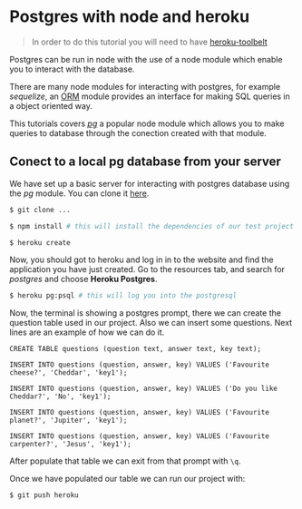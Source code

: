 # Postgres with node and heroku

> In order to do this tutorial you will need to have
> [heroku-toolbelt](https://toolbelt.heroku.com/)

Postgres can be run in node with the use of a node module which enable
you to interact with the database.

There are many node modules for interacting with postgres, for example
*sequelize*, an
[ORM](https://en.wikipedia.org/wiki/Object-relational_mapping) module
provides an interface for making SQL queries in a object oriented way.

This tutorials covers *[pg](https://www.npmjs.com/package/pg)* a popular
node module which allows you to make queries to database through the
conection created with that module.

## Conect to a local pg database from your server

We have set up a basic server for interacting with postgres database
using the *pg* module. You can clone it
[here](https://github.com/FAC8/pg-node-demo).

```bash
$ git clone ...

$ npm install # this will install the dependencies of our test project
```

```bash
$ heroku create
```

Now, you should got to heroku and log in in to the website and find the
application you have just created. Go to the resources tab, and search
for *postgres* and choose **Heroku Postgres**.

```bash
$ heroku pg:psql # this will log you into the postgresql
```

Now, the terminal is showing a postgres prompt, there we can create
the question table used in our project. Also we can insert some questions.
Next lines are an example of how we can do it.

```
CREATE TABLE questions (question text, answer text, key text);

INSERT INTO questions (question, answer, key) VALUES ('Favourite cheese?', 'Cheddar', 'key1');

INSERT INTO questions (question, answer, key) VALUES ('Do you like Cheddar?', 'No', 'key1');

INSERT INTO questions (question, answer, key) VALUES ('Favourite planet?', 'Jupiter', 'key1');

INSERT INTO questions (question, answer, key) VALUES ('Favourite carpenter?', 'Jesus', 'key1');
```

After populate that table we can exit from that prompt with `\q`.

Once we have populated our table we can run our project with:

```
$ git push heroku
```
